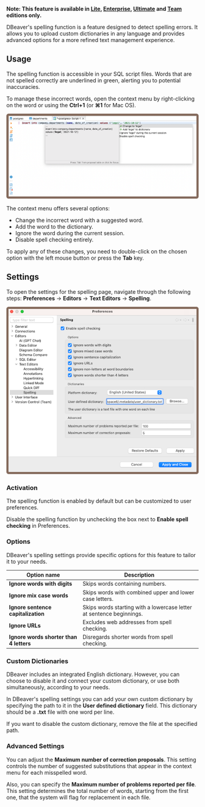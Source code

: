 **Note: This feature is available
in [Lite](Lite-Edition), [Enterprise](Enterprise-Edition), [Ultimate](Ultimate-Edition)
and <a href="https://dbeaver.com/dbeaver-team-edition">Team</a> editions only.**

DBeaver's spelling function is a feature designed to detect spelling errors. It allows you to upload custom dictionaries in any language and provides advanced options for a more refined text management experience.

## Usage

The spelling function is accessible in your SQL script files. Words that are not spelled correctly are underlined in
green, alerting you to potential inaccuracies.

To manage these incorrect words, open the context menu by right-clicking on the word or using the **Ctrl+1** (or **⌘1**
for Mac OS).

![](images/spelling_context_menu.png)

The context menu offers several options:

* Change the incorrect word with a suggested word.
* Add the word to the dictionary.
* Ignore the word during the current session.
* Disable spell checking entirely.


To apply any of these changes, you need to double-click on the chosen option with the left mouse button or press the
**Tab** key.

## Settings


To open the settings for the spelling page, navigate through the following steps: **Preferences** -> **Editors** ->
**Text Editors** -> **Spelling**.

![](images/spelling.png)

### Activation

The spelling function is enabled by default but can be customized to user preferences.

Disable the spelling function by unchecking the box next to **Enable spell checking** in Preferences.



### Options

DBeaver's spelling settings provide specific options for this feature to tailor it to your needs.

 Option name                             | Description                                                          
-----------------------------------------|----------------------------------------------------------------------
 **Ignore words with digits**            | Skips words containing numbers.                                      
 **Ignore mix case words**               | Skips words with combined upper and lower case letters.              
 **Ignore sentence capitalization**      | Skips words starting with a lowercase letter at sentence beginnings. 
 **Ignore URLs**                         | Excludes web addresses from spell checking.                          
 **Ignore words shorter than 4 letters** | Disregards shorter words from spell checking.                        

### Custom Dictionaries

DBeaver includes an integrated English dictionary. However, you can choose to disable it and connect your custom
dictionary, or use both simultaneously, according to your needs.

In DBeaver's spelling settings you can add your own custom dictionary by specifying the path to it in the **User defined
dictionary** field. This dictionary should be a **.txt** file with one word per line.

If you want to disable the custom dictionary, remove the file at the specified path.

### Advanced Settings

You can adjust the **Maximum number of correction proposals**. This setting controls the number of suggested
substitutions that appear in the context menu for each misspelled word.

Also, you can specify the **Maximum number of problems reported per file**. This setting determines the total number of
words, starting from the first one, that the system will flag for replacement in each file.